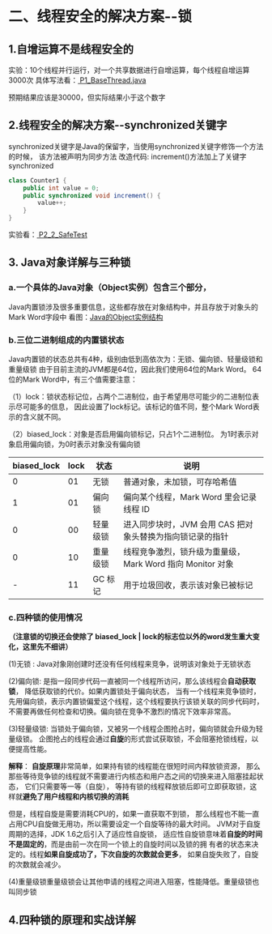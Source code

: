# 二、线程安全的解决方案--锁

## 1.自增运算不是线程安全的
实验：10个线程并行运行，对一个共享数据进行自增运算，每个线程自增运算3000次
具体写法看：[ P1_BaseThread.java](src/main/java/P2/P2_1_UnsafeTest.java)

预期结果应该是30000，但实际结果小于这个数字

## 2.线程安全的解决方案--synchronized关键字
synchronized关键字是Java的保留字，当使用synchronized关键字修饰一个方法的时候，
该方法被声明为同步方法
改造代码: increment()方法加上了关键字synchronized
```java
class Counter1 {
    public int value = 0;
    public synchronized void increment() {
        value++;
    }
}
```
实验看：[ P2_2_SafeTest](src/main/java/P2/P2_2_SafeTest.java)


## 3. Java对象详解与三种锁
### a.一个具体的Java对象（Object实例）包含三个部分，
Java内置锁涉及很多重要信息，这些都存放在对象结构中，并且存放于对象头的Mark Word字段中
看图：[Java的Object实例结构](./materials/P2/StructureofObject.png)


### b.三位二进制组成的内置锁状态
Java内置锁的状态总共有4种，级别由低到高依次为：无锁、偏向锁、轻量级锁和重量级锁
由于目前主流的JVM都是64位，因此我们使用64位的Mark Word。
64位的Mark Word中，有三个值需要注意：

（1）lock：锁状态标记位，占两个二进制位，由于希望用尽可能少的二进制位表示尽可能多的信息，
因此设置了lock标记。该标记的值不同，整个Mark Word表示的含义就不同。

（2）biased_lock：对象是否启用偏向锁标记，只占1个二进制位。
为1时表示对象启用偏向锁，为0时表示对象没有偏向锁

| biased_lock | lock            | 状态    | 说明                                     |
| ----------- | --------------- | ----- | -------------------------------------- |
| 0           | 01              | 无锁    | 普通对象，未加锁，可存哈希值                         |
| 1           | 01              | 偏向锁   | 偏向某个线程，Mark Word 里会记录线程 ID             |
| 0           | 00              | 轻量级锁  | 进入同步块时，JVM 会用 CAS 把对象头替换为指向锁记录的指针      |
| 0           | 10              | 重量级锁  | 线程竞争激烈，锁升级为重量级，Mark Word 指向 Monitor 对象 |
| -           | 11              | GC 标记 | 用于垃圾回收，表示该对象已被标记                       |

### c.四种锁的使用情况

**（注意锁的切换还会使除了 biased_lock | lock的标志位以外的word发生重大变化，这里先不细讲）**

(1)无锁 : Java对象刚创建时还没有任何线程来竞争，说明该对象处于无锁状态

(2)偏向锁: 是指一段同步代码一直被同一个线程所访问，那么该线程会**自动获取锁**，
降低获取锁的代价。如果内置锁处于偏向状态，
当有一个线程来竞争锁时，先用偏向锁，表示内置锁偏爱这个线程，这个线程要执行该锁关联的同步代码时，
不需要再做任何检查和切换。偏向锁在竞争不激烈的情况下效率非常高。

(3)轻量级锁: 当锁处于偏向锁，又被另一个线程企图抢占时，偏向锁就会升级为轻量级锁。
企图抢占的线程会通过**自旋**的形式尝试获取锁，不会阻塞抢锁线程，以便提高性能。

**解释**：
**自旋原理**非常简单，如果持有锁的线程能在很短时间内释放锁资源，
那么那些等待竞争锁的线程就不需要进行内核态和用户态之间的切换来进入阻塞挂起状态，
它们只需要等一等（自旋），
等持有锁的线程释放锁后即可立即获取锁，这样就**避免了用户线程和内核切换的消耗**

但是，线程自旋是需要消耗CPU的，如果一直获取不到锁，
那么线程也不能一直占用CPU自旋做无用功，所以需要设定一个自旋等待的最大时间。
JVM对于自旋周期的选择，JDK 1.6之后引入了适应性自旋锁，
适应性自旋锁意味着**自旋的时间不是固定的**，而是由前一次在同一个锁上的自旋时间以及锁的拥
有者的状态来决定的。线程**如果自旋成功了，下次自旋的次数就会更多**，
如果自旋失败了，自旋的次数就会减少。

(4)重量级锁重量级锁会让其他申请的线程之间进入阻塞，性能降低。重量级锁也叫同步锁


## 4.四种锁的原理和实战详解